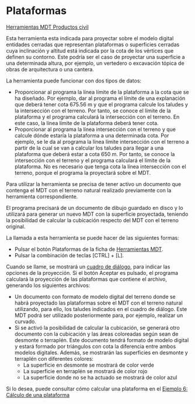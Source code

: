 # Plataformas

[Herramientas MDT Productos civil](../fichas-de-herramientas/ficha-de-herramientas-mdt/productos-civil.md)

Esta herramienta esta indicada para proyectar sobre el modelo digital entidades cerradas que representan plataformas o superficies cerradas cuya inclinación y altitud está indicada por la cota de los vértices que definen su contorno. Este podría ser el caso de proyectar una superficie a una determinada altura, por ejemplo, un vertedero o excavación tópica de obras de arquitectura o una cantera.

La herramienta puede funcionar con dos tipos de datos:

* Proporcionar al programa la línea límite de la plataforma a la cota que se ha diseñado. Por ejemplo, dar al programa el límite de una explanación que deberá tener cota 675.56 m y que el programa calcule los taludes y la intersección con el terreno. Por tanto, se conoce el límite de la plataforma y el programa calculará la intersección con el terreno. En este caso, la línea límite de la plataforma deberá tener cota.
* Proporcionar al programa la línea intersección con el terreno y que calcule dónde estaría la plataforma a una determinada cota. Por ejemplo, se le da al programa la línea límite intersección con el terreno a partir de la cual se van a calcular los taludes para llegar a una plataforma que deberá estar a cota 650 m. Por tanto, se conoce la intersección con el terreno y el programa calculará el límite de la plataforma. No es necesario que tenga cota la línea intersección con el terreno, porque el programa la proyectará sobre el MDT.

Para utilizar la herramienta se precisa de tener activo un documento que contenga el MDT con el terreno natural realizado previamente con la herramienta correspondiente.

El programa precisará de un documento de dibujo guardado en disco y lo utilizará para generar un nuevo MDT con la superficie proyectada, teniendo la posibilidad de calcular la cubicación respecto del MDT con el terreno original.

La llamada a esta herramienta se puede hacer de las siguientes formas:

* Pulsar el botón Plataformas de la ficha de [Herramientas MDT](../fichas-de-herramientas/ficha-de-herramientas-mdt/).
* Pulsar la combinación de teclas \[CTRL] + \[L].

Cuando se llame, se mostrará un [cuadro de diálogo](../herramientas-mdt/plataformas.md), para indicar las opciones de la proyección. Si el botón Aceptar es pulsado, el programa calculará la proyección de las plataformas que contiene el archivo, generando los siguientes archivos:

* Un documento con formato de modelo digital del terreno donde se habrá proyectado las plataformas sobre el MDT con el terreno natural utilizando, para ello, los taludes indicados en el cuadro de diálogo. Este MDT podrá ser utilizado posteriormente para, por ejemplo, realizar un curvado.
* Si se activó la posibilidad de calcular la cubicación, se generará otro documento con la cubicación y las áreas coloreadas según sean de desmonte o terraplén. Este documento tendrá formato de modelo digital y estará formado por triángulos con cota la diferencia entre ambos modelos digitales. Además, se mostrarán las superficies en desmonte y terraplén con diferentes colores:
  * La superficie en desmonte se mostrará de color verde
  * La superficie en terraplén se mostrará de color rojo
  * La superficie donde no se ha actuado se mostrará de color azul

Si lo desea, puede consultar cómo calcular una plataforma en el [Ejemplo 6: Cálculo de una plataforma](../ejemplos/ejemplo-6-calculo-de-una-plataforma.md)
